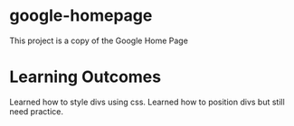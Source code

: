 # google-homepage

This project is a copy of the Google Home Page

# Learning Outcomes

Learned how to style divs using css.
Learned how to position divs but still need practice.

